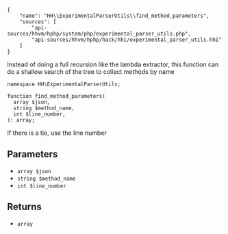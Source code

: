 ``` yamlmeta
{
    "name": "HH\\ExperimentalParserUtils\\find_method_parameters",
    "sources": [
        "api-sources/hhvm/hphp/system/php/experimental_parser_utils.php",
        "api-sources/hhvm/hphp/hack/hhi/experimental_parser_utils.hhi"
    ]
}
```




Instead of doing a full recursion like the lambda extractor, this function
can do a shallow search of the tree to collect methods by name




``` Hack
namespace HH\ExperimentalParserUtils;

function find_method_parameters(
  array $json,
  string $method_name,
  int $line_number,
): array;
```




If there is a tie, use the line number




## Parameters




+ ` array $json `
+ ` string $method_name `
+ ` int $line_number `




## Returns




* ` array `
<!-- HHAPIDOC -->
